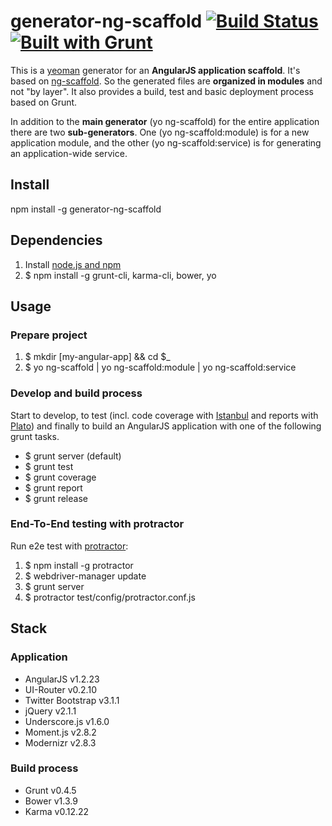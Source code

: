 # generator-ng-scaffold [![Build Status](https://travis-ci.org/nosch/generator-ng-scaffold.png?branch=master)](https://travis-ci.org/nosch/generator-ng-scaffold) [![Built with Grunt](https://cdn.gruntjs.com/builtwith.png)](http://gruntjs.com)

This is a [yeoman](http://yeoman.io) generator for an **AngularJS application scaffold**. It's based on [ng-scaffold](http://github.com/nosch/ng-scaffold). So the generated files are **organized in modules** and not "by layer". It also provides a build, test and basic deployment process based on Grunt.

In addition to the **main generator** (yo ng-scaffold) for the entire application there are two **sub-generators**. One (yo ng-scaffold:module) is for a new application module, and the other (yo ng-scaffold:service) is for generating an application-wide service.

## Install

npm install -g generator-ng-scaffold

## Dependencies

1. Install [node.js and npm](http://nodejs.org/download/ "Download node.js")
2. $ npm install -g grunt-cli, karma-cli, bower, yo

## Usage
### Prepare project

1. $ mkdir [my-angular-app] && cd $_
2. $ yo ng-scaffold | yo ng-scaffold:module | yo ng-scaffold:service

### Develop and build process

Start to develop, to test (incl. code coverage with [Istanbul](http://gotwarlost.github.io/istanbul) and reports with [Plato](https://github.com/es-analysis/plato)) and finally to build an AngularJS application with one of the following grunt tasks.

- $ grunt server (default)
- $ grunt test
- $ grunt coverage
- $ grunt report
- $ grunt release

### End-To-End testing with protractor

Run e2e test with [protractor](https://github.com/angular/protractor):

1. $ npm install -g protractor
2. $ webdriver-manager update
3. $ grunt server
4. $ protractor test/config/protractor.conf.js

## Stack
### Application

- AngularJS v1.2.23
- UI-Router v0.2.10
- Twitter Bootstrap v3.1.1
- jQuery v2.1.1
- Underscore.js v1.6.0
- Moment.js v2.8.2
- Modernizr v2.8.3

### Build process

- Grunt v0.4.5
- Bower v1.3.9
- Karma v0.12.22
